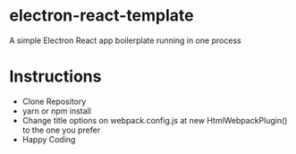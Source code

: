 # electron-react-template
A simple Electron React app boilerplate running in one process


# Instructions

- Clone Repository
- yarn or npm install
- Change title options on webpack.config.js at new HtmlWebpackPlugin() to the one you prefer
- Happy Coding
